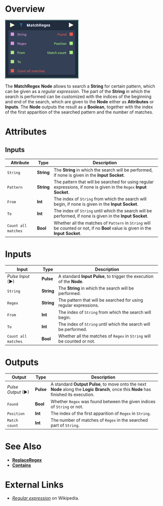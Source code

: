 # Overview

![The MatchRegex Node.](../../.gitbook/assets/node-matchregex.png)

The **MatchRegex** **Node** allows to search a **String** for certain pattern, which can be given as a *regular expression*. The part of the **String** in which the search is performed can be customized with the indices of the beginning and end of the search, which are given to the **Node** either as **Attributes** or **Inputs**. The **Node** outputs the result as a **Boolean**, together with the index of the first apparition of the searched pattern and the number of matches. 

# Attributes

## Inputs

|Attribute|Type|Description|
|---|---|---|
| `String` | **String** | The **String** in which the search will be performed, if none is given in the **Input Socket**. |
| `Pattern` | **String** | The pattern that will be searched for using regular expressions, if none is given in the `Regex` **Input Socket**. |
| `From` | **Int** | The index of `String` from which the search will begin, if none is given in the **Input Socket**. |
| `To` | **Int** | The index of `String` until which the search will be performed, if none is given in the **Input Socket**. |
| `Count all matches` | **Bool** | Whether all the matches of `Pattern` in `String` will be counted or not, if no **Bool** value is given in the **Input Socket**. |

# Inputs

|Input|Type|Description|
|---|---|---|
|*Pulse Input* (►)|**Pulse**|A standard **Input Pulse**, to trigger the execution of the **Node**.|
| `String` | **String** | The **String** in which the search will be performed.  |
| `Regex` | **String** | The pattern that will be searched for using regular expressions. |
| `From` | **Int** | The index of `String` from which the search will begin. |
| `To` | **Int** | The index of `String` until which the search will be performed.|
| `Count all matches` | **Bool** | Whether all the matches of `Regex` in `String` will be counted or not.|

# Outputs

|Output|Type|Description|
|---|---|---|
|*Pulse Output* (►)|**Pulse**|A standard **Output Pulse**, to move onto the next **Node** along the **Logic Branch**, once this **Node** has finished its execution.|
| `Found` | **Bool** | Whether `Regex` was found between the given indices of `String` or not. |
| `Position` | **Int** | The index of the first apparition of `Regex` in `String`. |
| `Match count` | **Int** | The number of matches of `Regex` in the searched part of `String`.|

# See Also

* [**ReplaceRegex**](replaceregex.md)
* [**Contains**](contains.md)

# External Links

* [*Regular expression*](https://en.wikipedia.org/wiki/Regular_expression) on Wikipedia.


